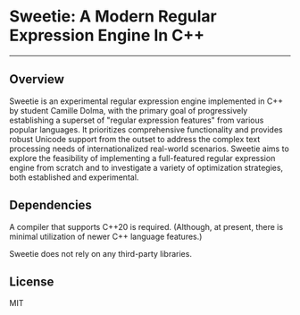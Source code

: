 # Sweetie: A Modern Regular Expression Engine In C++

---
## Overview

Sweetie is an experimental regular expression engine implemented in C++ by student Camille Dolma, with the primary goal of progressively establishing a superset of "regular expression features" from various popular languages. It prioritizes comprehensive functionality and provides robust Unicode support from the outset to address the complex text processing needs of internationalized real-world scenarios. Sweetie aims to explore the feasibility of implementing a full-featured regular expression engine from scratch and to investigate a variety of optimization strategies, both established and experimental.

## Dependencies

A compiler that supports C++20 is required. (Although, at present, there is minimal utilization of newer C++ language features.)

Sweetie does not rely on any third-party libraries.

## License

MIT

